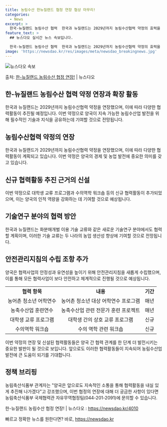 ```yaml
---
title: 농림수산 한뉴질랜드 협정 연장 협상 마무리!
categories:
  - News
excerpt: >
  한국-뉴질랜드 농림수산 협력  한국과 뉴질랜드는 2029년까지 농림수산협력 약정의 효력을 연장했습니다. 이와…
feature_text: >
  ## 뉴스다오 실시간 뉴스 속보입니다.

  한국-뉴질랜드 농림수산 협력  한국과 뉴질랜드는 2029년까지 농림수산협력 약정의 효력을 연장했습니다. 이와…
image: 'https://newsdao.kr/res/images/meta/newsdao_breakingnews.jpg'
---
```


![뉴스다오 속보](https://newsdao.kr/res/images/meta/newsdao_breakingnews.jpg)

<p>출처: <a href="https://newsdao.kr/4010" rel="dofollow">한-뉴질랜드 농림수산 협정 연장!</a> | 뉴스다오</p>

<h2 data-ke-size="size26">한-뉴질랜드 농림수산 협력 약정 연장과 확장 활동</h2>
<p data-ke-size="size16">한국과 뉴질랜드는 2029년까지 농림수산협력 약정을 연장했으며, 이에 따라 다양한 협력활동이 추진될 예정입니다. 이번 약정으로 양국이 지속 가능한 농림수산업 발전을 위해 필수적인 기술과 지식을 공유하는데 기여할 것으로 전망됩니다.</p>

<h2 data-ke-size="size26">농림수산협력 약정의 연장</h2>
<p data-ke-size="size16">한국과 뉴질랜드가 2029년까지 농림수산협력 약정을 연장했으며, 이에 따라 다양한 협력활동이 계획되고 있습니다. 이번 약정은 양국의 경제 및 농업 발전에 중요한 의미를 갖고 있습니다.</p>

<h2 data-ke-size="size26">신규 협력활동 추진 근거의 신설</h2>
<p data-ke-size="size16">이번 약정으로 대학생 교류 프로그램과 수의역학 워크숍 등의 신규 협력활동이 추가되었으며, 이는 양국의 인적 역량을 강화하는 데 기여할 것으로 예상됩니다.</p>

<h2 data-ke-size="size26">기술연구 분야의 협력 방안</h2>
<p data-ke-size="size16">한국과 뉴질랜드는 화분매개벌 이용 기술 교류와 같은 새로운 기술연구 분야에서도 협력할 계획이며, 이러한 기술 교류는 두 나라의 농업 생산성 향상에 기여할 것으로 전망됩니다.</p>

<h2 data-ke-size="size26">안전관리지침의 수립 조항 추가</h2>
<p data-ke-size="size16">양국은 협력사업의 안정성과 유연성을 높이기 위해 안전관리지침을 새롭게 수립했으며, 이를 통해 모든 협력사업이 보다 안전하고 체계적으로 진행될 것으로 예상됩니다.</p>

<table>
	<tr>
		<td style="text-align: center; height: 17px;"><b>협력 항목</b></td>
		<td style="text-align: center; height: 17px;"><b>내용</b></td>
		<td style="text-align: center; height: 17px;"><b>기간</b></td>
	</tr>
	<tr>
		<td style="text-align: center; height: 17px;">농어촌 청소년 어학연수</td>
		<td style="text-align: center; height: 17px;">농어촌 청소년 대상 어학연수 프로그램</td>
		<td style="text-align: center; height: 17px;">매년</td>
	</tr>
	<tr>
		<td style="text-align: center; height: 17px;">농축수산업 훈련연수</td>
		<td style="text-align: center; height: 17px;">농축수산업 관련 전문가 훈련 프로젝트</td>
		<td style="text-align: center; height: 17px;">매년</td>
	</tr>
	<tr>
		<td style="text-align: center; height: 17px;">대학생 교류 프로그램</td>
		<td style="text-align: center; height: 17px;">대학생 간의 상호 교류 프로그램</td>
		<td style="text-align: center; height: 17px;">신규</td>
	</tr>
	<tr>
		<td style="text-align: center; height: 17px;">수의역학 워크숍</td>
		<td style="text-align: center; height: 17px;">수의 역학 관련 워크숍</td>
		<td style="text-align: center; height: 17px;">신규</td>
	</tr>
</table>

<p data-ke-size="size16">이번 약정의 연장 및 신설된 협력활동들은 양국 간 협력 관계를 한 단계 더 발전시키는 중요한 발판이 될 것으로 보입니다. 앞으로도 이러한 협력활동들이 지속되어 농림수산업 발전에 큰 도움이 되기를 기대합니다.</p>

<h2 data-ke-size="size26">정책 브리핑</h2>
<p data-ke-size="size16">농림축산식품부 관계자는 "양국은 앞으로도 지속적인 소통을 통해 협력활동을 내실 있게 추진해 나가겠다"고 강조했으며, 이번 협정의 연장에 대해 더 궁금한 사항이 있다면 농림축산식품부 국제협력관 자유무역협정팀(044-201-2091)에 문의할 수 있습니다.</p>

<p data-ke-size="size16">한-뉴질랜드 농림수산 협정 연장! | 뉴스다오 : <a href="https://newsdao.kr/4010">https://newsdao.kr/4010</a></p> 

빠르고 정확한 뉴스를 원한다면? 바로, <a href="https://newsdao.kr" rel="dofollow">https://newsdao.kr</a>


